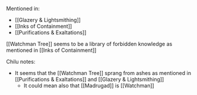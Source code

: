 Mentioned in:
- [[Glazery & Lightsmithing]]
- [[Inks of Containment]]
- [[Purifications & Exaltations]]

[[Watchman Tree]] seems to be a library of forbidden knowledge as mentioned in [[Inks of Containment]]

Chilu notes:
- It seems that the [[Watchman Tree]] sprang from ashes as mentioned in [[Purifications & Exaltations]] and [[Glazery & Lightsmithing]]
	- It could mean also that [[Madrugad]] is [[Watchman]]